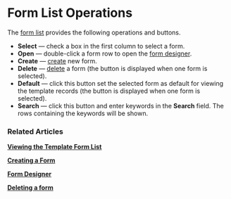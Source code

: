 # Form List Operations

The [form list](viewing-the-template-form-list.md) provides the following operations and buttons.

* **Select** — check a box in the first column to select a form.
* **Open** — double-click a form row to open the [form designer](form-designer.md).
* **Create** — [create](creating-a-form.md) new form.
* **Delete** — [delete](deleting-a-form.md) a form (the button is displayed when one form is selected).
* **Default** — click this button set the selected form as default for viewing the template records (the button is displayed when one form is selected).
* **Search** — click this button and enter keywords in the **Search** field. The rows containing the keywords will be shown.

### Related Articles <a href="#related-articles" id="related-articles"></a>

[**Viewing the Template Form List**](viewing-the-template-form-list.md)

[**Creating a Form**](creating-a-form.md)

[**Form Designer**](form-designer.md)

[**Deleting a form**](deleting-a-form.md)
